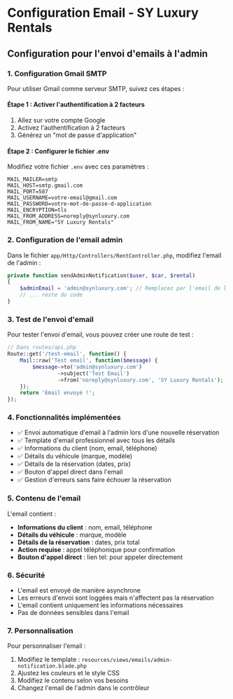 # Configuration Email - SY Luxury Rentals

## Configuration pour l'envoi d'emails à l'admin

### 1. Configuration Gmail SMTP

Pour utiliser Gmail comme serveur SMTP, suivez ces étapes :

#### Étape 1 : Activer l'authentification à 2 facteurs
1. Allez sur votre compte Google
2. Activez l'authentification à 2 facteurs
3. Générez un "mot de passe d'application"

#### Étape 2 : Configurer le fichier .env
Modifiez votre fichier `.env` avec ces paramètres :

```env
MAIL_MAILER=smtp
MAIL_HOST=smtp.gmail.com
MAIL_PORT=587
MAIL_USERNAME=votre-email@gmail.com
MAIL_PASSWORD=votre-mot-de-passe-d-application
MAIL_ENCRYPTION=tls
MAIL_FROM_ADDRESS=noreply@synluxury.com
MAIL_FROM_NAME="SY Luxury Rentals"
```

### 2. Configuration de l'email admin

Dans le fichier `app/Http/Controllers/RentController.php`, modifiez l'email de l'admin :

```php
private function sendAdminNotification($user, $car, $rental)
{
    $adminEmail = 'admin@synluxury.com'; // Remplacez par l'email de l'admin
    // ... reste du code
}
```

### 3. Test de l'envoi d'email

Pour tester l'envoi d'email, vous pouvez créer une route de test :

```php
// Dans routes/api.php
Route::get('/test-email', function() {
    Mail::raw('Test email', function($message) {
        $message->to('admin@synluxury.com')
                ->subject('Test Email')
                ->from('noreply@synluxury.com', 'SY Luxury Rentals');
    });
    return 'Email envoyé !';
});
```

### 4. Fonctionnalités implémentées

- ✅ Envoi automatique d'email à l'admin lors d'une nouvelle réservation
- ✅ Template d'email professionnel avec tous les détails
- ✅ Informations du client (nom, email, téléphone)
- ✅ Détails du véhicule (marque, modèle)
- ✅ Détails de la réservation (dates, prix)
- ✅ Bouton d'appel direct dans l'email
- ✅ Gestion d'erreurs sans faire échouer la réservation

### 5. Contenu de l'email

L'email contient :
- **Informations du client** : nom, email, téléphone
- **Détails du véhicule** : marque, modèle
- **Détails de la réservation** : dates, prix total
- **Action requise** : appel téléphonique pour confirmation
- **Bouton d'appel direct** : lien tel: pour appeler directement

### 6. Sécurité

- L'email est envoyé de manière asynchrone
- Les erreurs d'envoi sont loggées mais n'affectent pas la réservation
- L'email contient uniquement les informations nécessaires
- Pas de données sensibles dans l'email

### 7. Personnalisation

Pour personnaliser l'email :
1. Modifiez le template : `resources/views/emails/admin-notification.blade.php`
2. Ajustez les couleurs et le style CSS
3. Modifiez le contenu selon vos besoins
4. Changez l'email de l'admin dans le contrôleur 
